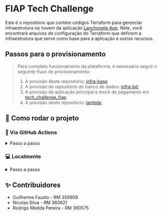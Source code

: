 # FIAP Tech Challenge

Este é o repositório que contém códigos Terraform para gerenciar infraestrutura na nuvem da aplicação [Lanchonete App](https://github.com/ns-fiap-tc/tech_challenge_fiap). Nele, você encontrará arquivos de configuração do Terraform que definem a infraestrutura que serve como base para a aplicação e outros recursos.

## Passos para o provisionamento
> Para completo funcionamento da plataforma, é necessário seguir o seguinte fluxo de provisionamento:
> 1. A provisão deste repositório; [infra-base](https://github.com/ns-fiap-tc/infra-base)
> 2. A provisão do repositório do banco de dados: [infra-bd](https://github.com/ns-fiap-tc/infra-bd);
> 3. A provisão da aplicação principal e mock de pagamento em [tech_challenge_fiap](https://github.com/ns-fiap-tc/tech_challenge_fiap).
> 4. A provisão deste repositório: [lambda](#como-rodar-o-projeto);


## 🚀 Como rodar o projeto

### 🤖 Via GitHub Actions
<details>
  <summary>Passo a passo</summary>

#### 📖 Resumo
Este repositório possui uma pipeline automatizada chamada `Terraform Deploy` que permite provisionar a infraestrutura de uma **AWS Lambda responsável por validar o CPF dos clientes e emitir o JWT de autenticação** sempre que houver um push na branch `main`.

A branch é protegida e só aceita alterações que venham de PRs previamente aprovadas.

> ⚠️ Apenas usuários com acesso ao repositório e às **GitHub Secrets** corretas conseguem utilizar esse fluxo.

#### 🔐 Pré-requisitos
Certifique-se de que as seguintes **secrets** estejam configuradas no repositório do GitHub (`Settings > Secrets and variables > Actions`):
- `AWS_ACCESS_KEY_ID`
- `AWS_SECRET_ACCESS_KEY`
- `AWS_SESSION_TOKEN` *(se estiver usando AWS Academy)*

Essas variáveis são utilizadas pelo Terraform para autenticação e execução dos planos na AWS.

#### ⚙️ Etapas da pipeline `Terraform Deploy`
1. 🧾 **Checkout do código**: A action clona este repositório.
2. ⚒️ **Setup do Terraform**: Instala a ferramenta na máquina runner.
3. 📂 **Acesso ao diretório atual**: Todos os arquivos `.tf` são lidos da raiz do repositório.
4. 🔐 **Carregamento das variáveis sensíveis** via secrets.
5. 🧪 **Execução do `terraform init`**: Inicializa o backend e os providers.
6. 🚀 **Execução do `terraform apply`**: A função é criada ou atualizada com base no código referenciado.

#### 🧭 Diagrama do fluxo

```mermaid
flowchart TD
    G[Push na branch main] --> A[Workflow: Terraform Deploy]

    subgraph Pipeline
        A1[Checkout do código]
        A2[Setup do Terraform]
        A3[Carrega Secrets da AWS]
        A4[terraform init]
        A5[terraform plan]
        A6[terraform apply]
    end

    A --> A1 --> A2 --> A3 --> A4 --> A5 --> A6 --> RDS[AWS Lambda Atualizada]
```

#### Benefícios desse fluxo
- ⚡ Deploy automatizado da função Lambda
- ✅ Redução de erros manuais
- 🔐 Segurança no uso de credenciais via GitHub Secrets
- 🔁 Reprodutibilidade garantida

</details>

### 💻 Localmente

<details>
  <summary>Passo a passo</summary>

#### Pré-requisitos

Antes de começar, certifique-se de ter os seguintes itens instalados e configurados em seu ambiente:

1. **Terraform**: A ferramenta que permite definir, visualizar e implantar a infraestrutura de nuvem.
2. **AWS CLI**: A interface de linha de comando da AWS.
3. **Credenciais AWS válidas**: Você precisará de uma chave de acesso e uma chave secreta para autenticar com a AWS (no momento, o repositório usa chaves e credenciais fornecidas pelo [AWS Academy](https://awsacademy.instructure.com/) e que divergem de contas padrão). Tais credenciais devem ser inseridas no arquivo `credentials` que fica dentro da pasta `.aws`

## Como usar

1. **Clone este repositório**:

```bash
git clone https://github.com/ns-fiap-tc/infra-base
```

2. **Acesse o diretório do repositório**:

```bash
cd infra-base
```

3. **Defina as variáveis necessárias ao nível de ambiente, via arquivo `.env` de acordo com o arquivo `.env.exemplo`. Exemplo:**:

```bash
AWS_REGION="us-east-1"
DB_IDENTIFIER="meu-banco-de-dados"
```

4. **Inicialize o diretório Terraform**:

```bash
terraform init
```

5. **Visualize as mudanças que serão feitas**:

```bash
./terraform.sh plan
```

6. **Provisione a infraestrutura**:

```bash
./terraform.sh apply -auto-approve
```

7. **Para destruir a infraestrutura provisionada**:

```bash
./terraform.sh destroy -auto-approve
```

</details>

## ✨ Contribuidores
* Guilherme Fausto - RM 359909
* Nicolas Silva - RM 360621
* Rodrigo Medda Pereira - RM 360575
